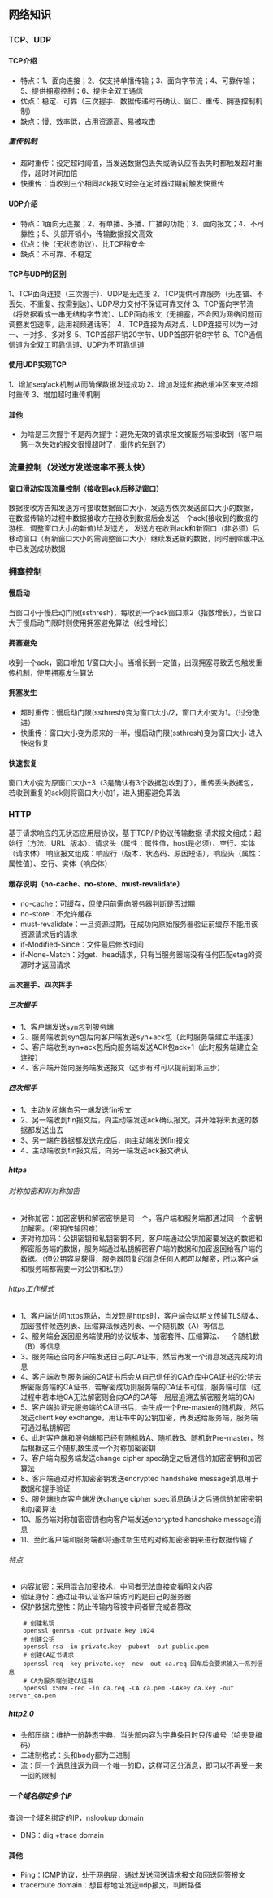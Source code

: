## 网络知识
### TCP、UDP
#### TCP介绍
- 特点：1、面向连接；2、仅支持单播传输；3、面向字节流；4、可靠传输；5、提供拥塞控制；6、提供全双工通信
- 优点：稳定、可靠（三次握手、数据传递时有确认、窗口、重传、拥塞控制机制）
- 缺点：慢、效率低，占用资源高、易被攻击

##### 重传机制
- 超时重传：设定超时阈值，当发送数据包丢失或确认应答丢失时都触发超时重传，超时时间加倍
- 快重传：当收到三个相同ack报文时会在定时器过期前触发快重传

#### UDP介绍
- 特点：1面向无连接；2、有单播、多播、广播的功能；3、面向报文；4、不可靠性；5、头部开销小，传输数据报文高效
- 优点：快（无状态协议）、比TCP稍安全
- 缺点：不可靠、不稳定

#### TCP与UDP的区别
1、TCP面向连接（三次握手）、UDP是无连接
2、TCP提供可靠服务（无差错、不丢失、不重复、按需到达）、UDP尽力交付不保证可靠交付
3、TCP面向字节流（将数据看成一串无结构字节流）、UDP面向报文（无拥塞，不会因为网络问题而调整发包速率，适用视频通话等）
4、TCP连接为点对点、UDP连接可以为一对一、一对多、多对多
5、TCP首部开销20字节、UDP首部开销8字节
6、TCP通信信道为全双工可靠信道、UDP为不可靠信道

#### 使用UDP实现TCP
1、增加seq/ack机制从而确保数据发送成功
2、增加发送和接收缓冲区来支持超时重传
3、增加超时重传机制

#### 其他
- 为啥是三次握手不是两次握手：避免无效的请求报文被服务端接收到（客户端第一次失效的报文很慢超时了，重传的先到了）

### 流量控制（发送方发送速率不要太快）
#### 窗口滑动实现流量控制（接收到ack后移动窗口）
数据接收方告知发送方可接收数据窗口大小，发送方依次发送窗口大小的数据，
在数据传输的过程中数据接收方在接收到数据后会发送一个ack(接收到的数据的游标、调整窗口大小的新值)给发送方，
发送方在收到ack和新窗口（非必须）后移动窗口（有新窗口大小的需调整窗口大小）继续发送新的数据，同时删除缓冲区中已发送成功数据

### 拥塞控制
#### 慢启动
当窗口小于慢启动门限(ssthresh)，每收到一个ack窗口乘2（指数增长），当窗口大于慢启动门限时则使用拥塞避免算法（线性增长）
#### 拥塞避免
收到一个ack，窗口增加 1/窗口大小。当增长到一定值，出现拥塞导致丢包触发重传机制，使用拥塞发生算法
#### 拥塞发生
- 超时重传：慢启动门限(ssthresh)变为窗口大小/2，窗口大小变为1。（过分激进）
- 快重传：窗口大小变为原来的一半，慢启动门限(ssthresh)变为窗口大小
进入快速恢复
#### 快速恢复
窗口大小变为原窗口大小+3（3是确认有3个数据包收到了），重传丢失数据包，若收到重复的ack则将窗口大小加1，进入拥塞避免算法

### HTTP
基于请求响应的无状态应用层协议，基于TCP/IP协议传输数据
请求报文组成：起始行（方法、URI、版本）、请求头（属性：属性值，host是必须）、空行、实体（请求体）
响应报文组成：响应行（版本、状态码、原因短语），响应头（属性：属性值）、空行、实体（响应体）
#### 缓存说明（no-cache、no-store、must-revalidate）
- no-cache：可缓存，但使用前需向服务器判断是否过期
- no-store：不允许缓存
- must-revalidate：一旦资源过期，在成功向原始服务器验证前缓存不能用该资源请求后的请求
- if-Modified-Since：文件最后修改时间
- if-None-Match：对get、head请求，只有当服务器端没有任何匹配etag的资源时才返回请求

#### 三次握手、四次挥手
##### 三次握手
- 1、客户端发送syn包到服务端
- 2、服务端收到syn包后向客户端发送syn+ack包（此时服务端建立半连接）
- 3、客户端收到syn+ack包后向服务端发送ACK包ack+1（此时服务端建立全连接）
- 4、客户端开始向服务端发送报文（这步有时可以提前到第三步）
##### 四次挥手
- 1、主动关闭端向另一端发送fin报文
- 2、另一端收到fin报文后，向主动端发送ack确认报文，并开始将未发送的数据都发送出去
- 3、另一端在数据都发送完成后，向主动端发送fin报文
- 4、主动端收到fin报文后，向另一端发送ack报文确认

##### https
###### 对称加密和非对称加密
- 对称加密：加密密钥和解密密钥是同一个，客户端和服务端都通过同一个密钥加解密。（密钥传输困难）
- 非对称加码：公钥密钥和私钥密钥不同，客户端通过公钥加密要发送的数据和解密服务端的数据，服务端通过私钥解密客户端的数据和加密返回给客户端的数据。（但公钥容易获得，服务器回复的消息任何人都可以解密，所以客户端和服务端都需要一对公钥和私钥）
###### https工作模式
- 1、客户端访问https网站，当发现是https时，客户端会以明文传输TLS版本、加密套件候选列表、压缩算法候选列表、一个随机数（A）等信息
- 2、服务端会返回服务端使用的协议版本、加密套件、压缩算法、一个随机数（B）等信息
- 3、服务端还会向客户端发送自己的CA证书，然后再发一个消息发送完成的消息
- 4、客户端收到服务端的CA证书后会从自己信任的CA仓库中CA证书的公钥去解密服务端的CA证书，若解密成功则服务端的CA证书可信，服务端可信（这过程中若本地CA无法解密则会向CA的CA等一层层追溯去解密服务端的CA）
- 5、客户端验证完服务端的CA证书后，会生成一个Pre-master的随机数，然后发送client key exchange，用证书中的公钥加密，再发送给服务端，服务端可通过私钥解密
- 6、此时客户端和服务端都已经有随机数A、随机数B、随机数Pre-master，然后根据这三个随机数生成一个对称加密密钥
- 7、客户端向服务端发送change cipher spec确定之后通信的加密密钥和加密算法
- 8、客户端通过对称加密密钥发送encrypted handshake message消息用于数据和握手验证
- 9、服务端也向客户端发送change cipher spec消息确认之后通信的加密密钥和加密算法
- 10、服务端对称加密密钥也向客户端发送encrypted handshake message消息
- 11、至此客户端和服务端都将通过新生成的对称加密密钥来进行数据传输了
###### 特点
- 内容加密：采用混合加密技术，中间者无法直接查看明文内容
- 验证身份：通过证书认证客户端访问的是自己的服务器
- 保护数据完整性：防止传输内容被中间者冒充或者篡改

```
    # 创建私钥
    openssl genrsa -out private.key 1024
    # 创建公钥
    openssl rsa -in private.key -pubout -out public.pem 
    # 创建CA证书请求
    openssl req -key private.key -new -out ca.req 回车后会要求输入一系列信息
    # CA为服务端创建CA证书
    openssl x509 -req -in ca.req -CA ca.pem -CAkey ca.key -out server_ca.pem
```

##### http2.0
- 头部压缩：维护一份静态字典，当头部内容为字典条目时只传编号（哈夫曼编码）
- 二进制格式：头和body都为二进制
- 流：同一个消息往返为同一个唯一的ID，这样可区分消息，即可以不再受一来一回的限制

##### 一个域名绑定多个IP
查询一个域名绑定的IP，nslookup domain

- DNS：dig +trace domain

#### 其他
- Ping：ICMP协议，处于网络层，通过发送回送请求报文和回送回答报文
- traceroute domain：想目标地址发送udp报文，判断路径